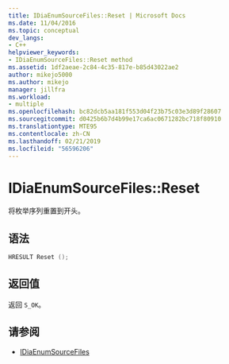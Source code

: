 ```yaml
---
title: IDiaEnumSourceFiles::Reset | Microsoft Docs
ms.date: 11/04/2016
ms.topic: conceptual
dev_langs:
- C++
helpviewer_keywords:
- IDiaEnumSourceFiles::Reset method
ms.assetid: 1df2aeae-2c84-4c35-817e-b85d43022ae2
author: mikejo5000
ms.author: mikejo
manager: jillfra
ms.workload:
- multiple
ms.openlocfilehash: bc82dcb5aa181f553d04f23b75c03e3d89f28607
ms.sourcegitcommit: d0425b6b7d4b99e17ca6ac0671282bc718f80910
ms.translationtype: MTE95
ms.contentlocale: zh-CN
ms.lasthandoff: 02/21/2019
ms.locfileid: "56596206"
---
```

# <a name="idiaenumsourcefilesreset"></a>IDiaEnumSourceFiles::Reset
将枚举序列重置到开头。

## <a name="syntax"></a>语法

```C++
HRESULT Reset ();
```

## <a name="return-value"></a>返回值
 返回 `S_OK`。

## <a name="see-also"></a>请参阅
- [IDiaEnumSourceFiles](../../debugger/debug-interface-access/idiaenumsourcefiles.md)